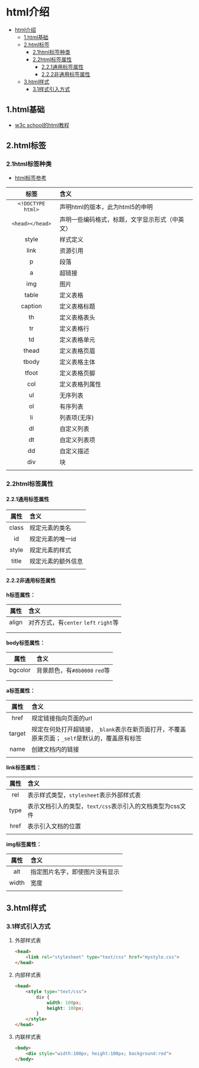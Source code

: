 # html介绍

<!-- TOC -->

- [html介绍](#html%e4%bb%8b%e7%bb%8d)
  - [1.html基础](#1html%e5%9f%ba%e7%a1%80)
  - [2.html标签](#2html%e6%a0%87%e7%ad%be)
    - [2.1html标签种类](#21html%e6%a0%87%e7%ad%be%e7%a7%8d%e7%b1%bb)
    - [2.2html标签属性](#22html%e6%a0%87%e7%ad%be%e5%b1%9e%e6%80%a7)
      - [2.2.1通用标签属性](#221%e9%80%9a%e7%94%a8%e6%a0%87%e7%ad%be%e5%b1%9e%e6%80%a7)
      - [2.2.2非通用标签属性](#222%e9%9d%9e%e9%80%9a%e7%94%a8%e6%a0%87%e7%ad%be%e5%b1%9e%e6%80%a7)
  - [3.html样式](#3html%e6%a0%b7%e5%bc%8f)
    - [3.1样式引入方式](#31%e6%a0%b7%e5%bc%8f%e5%bc%95%e5%85%a5%e6%96%b9%e5%bc%8f)

<!-- /TOC -->

## 1.html基础

- [w3c school的html教程](https://www.w3school.com.cn/html/index.asp)

## 2.html标签

### 2.1html标签种类

- [html标签参考](https://www.w3school.com.cn/tags/index.asp)

| 标签 | 含义 |
| :---: | :--- |
| `<!DOCTYPE html>` | 声明html的版本，此为html5的申明 |
| `<head></head>` | 声明一些编码格式，标题，文字显示形式（中英文） |
| style | 样式定义 |
| link | 资源引用 |
| p | 段落 |
| a | 超链接 |
| img | 图片 |
| table | 定义表格 |
| caption | 定义表格标题 |
| th | 定义表格表头 |
| tr | 定义表格行 |
| td | 定义表格单元 |
| thead | 定义表格页眉 |
| tbody | 定义表格主体 |
| tfoot | 定义表格页脚 |
| col | 定义表格列属性 |
| ul | 无序列表 |
| ol | 有序列表 |
| li | 列表项(无序) |
| dl | 自定义列表 |
| dt | 自定义列表项 |
| dd | 自定义描述 |
| div | 块 |
|  |  |

### 2.2html标签属性

#### 2.2.1通用标签属性

| 属性 | 含义 |
| :---: | :--- |
| class | 规定元素的类名 |
| id | 规定元素的唯一id |
| style | 规定元素的样式 |
| title | 规定元素的额外信息 |
|  |  |

#### 2.2.2非通用标签属性

**h标签属性：**

| 属性 | 含义 |
| :---: | :--- |
| align | 对齐方式，有`center` `left` `right`等 |
|  |  |
|  |  |

**body标签属性：**

| 属性 | 含义 |
| :---: | :--- |
| bgcolor | 背景颜色，有`#8b0000` `red`等 |
|  |  |
|  |  |

**a标签属性：**

| 属性 | 含义 |
| :---: | :--- |
| href | 规定链接指向页面的url |
| target | 规定在何处打开超链接，`_blank`表示在新页面打开，不覆盖原来页面；`_self`是默认的，覆盖原有标签 |
| name | 创建文档内的链接 |
|  |  |

**link标签属性：**

| 属性 | 含义 |
| :---: | :--- |
| rel | 表示样式类型，`stylesheet`表示外部样式表 |
| type | 表示文档引入的类型，`text/css`表示引入的文档类型为css文件 |
| href | 表示引入文档的位置 |
|  |  |

**img标签属性：**

| 属性 | 含义 |
| :---: | :--- |
| alt | 指定图片名字，即使图片没有显示 |
| width | 宽度 |
|  |  |

## 3.html样式

### 3.1样式引入方式

1. 外部样式表

    ```html
    <head>
        <link rel="stylesheet" type="text/css" href="mystyle.css">
    </head>
    ```

2. 内部样式表

    ```html
    <head>
        <style type="text/css">
            div {
                width: 100px;
                height: 100px;
            }
        </style>
    </head>
    ```

3. 内联样式表

    ```html
    <body>
        <div style="width:100px; height:100px; background:red">
    </body>
    ```
